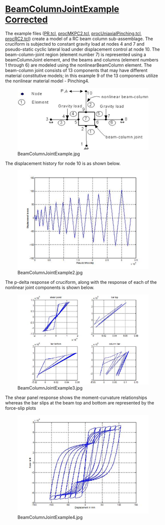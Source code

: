 # [BeamColumnJointExample Corrected](https://opensees.berkeley.edu/wiki/index.php/BeamColumnJointExample_Corrected)

<p>The example files (<a href="Media:PR.tcl"
title="wikilink">PR.tcl</a>, <a href="Media:procMKPC2.tcl"
title="wikilink">procMKPC2.tcl</a>, <a
href="Media:procUniaxialPinching.tcl"
title="wikilink">procUniaxialPinching.tcl</a>, <a
href="Media:procRC2.tcl" title="wikilink">procRC2.tcl</a>) create a
model of a RC beam column sub-assemblage. The cruciform is subjected to
constant gravity load at nodes 4 and 7 and pseudo-static cyclic lateral
load under displacement control at node 10. The beam-column-joint region
(element number 7) is represented using a beamColumnJoint element, and
the beams and columns (element numbers 1 through 6) are modeled using
the nonlinearBeamColumn element. The beam-column joint consists of 13
components that may have different material constitutive models; in this
example 9 of the 13 components utilize the nonlinear material model -
Pinching4.</p>
<figure>
<img src="BeamColumnJointExample.jpg" title="BeamColumnJointExample.jpg"
alt="BeamColumnJointExample.jpg" />
<figcaption aria-hidden="true">BeamColumnJointExample.jpg</figcaption>
</figure>
<p>The displacement history for node 10 is as shown below.</p>
<figure>
<img src="BeamColumnJointExample2.jpg"
title="BeamColumnJointExample2.jpg" alt="BeamColumnJointExample2.jpg" />
<figcaption aria-hidden="true">BeamColumnJointExample2.jpg</figcaption>
</figure>
<p>The p-delta response of cruciform, along with the response of each of
the nonlinear joint components is shown below.</p>
<figure>
<img src="BeamColumnJointExample3.jpg"
title="BeamColumnJointExample3.jpg" alt="BeamColumnJointExample3.jpg" />
<figcaption aria-hidden="true">BeamColumnJointExample3.jpg</figcaption>
</figure>
<p>The shear panel response shows the moment-curvature relationships
whereas the bar slips at the beam top and bottom are represented by the
force-slip plots</p>
<figure>
<img src="BeamColumnJointExample4.jpg"
title="BeamColumnJointExample4.jpg" alt="BeamColumnJointExample4.jpg" />
<figcaption aria-hidden="true">BeamColumnJointExample4.jpg</figcaption>
</figure>
